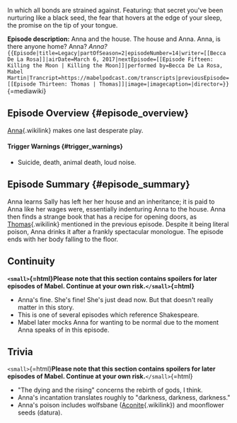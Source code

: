 In which all bonds are strained against. Featuring: that secret you\'ve
been nurturing like a black seed, the fear that hovers at the edge of
your sleep, the promise on the tip of your tongue.

**Episode description:** Anna and the house. The house and Anna. Anna,
is there anyone home? Anna?
*Anna?*`{{Episode|title=Legacy|partOfSeason=2|episodeNumber=14|writer=[[Becca De La Rosa]]|airDate=March 6, 2017|nextEpisode=[[Episode Fifteen: Killing the Moon | Killing the Moon]]|performed by=Becca De La Rosa, Mabel Martin|Trancript=https://mabelpodcast.com/transcripts|previousEpisode=[[Episode Thirteen: Thomas | Thomas]]|image=|imagecaption=|director=}}`{=mediawiki}

## Episode Overview {#episode_overview}

[Anna](Anna_Limón "Anna"){.wikilink} makes one last desperate play.

#### **Trigger Warnings** {#trigger_warnings}

- Suicide, death, animal death, loud noise.

## Episode Summary {#episode_summary}

Anna learns Sally has left her her house and an inheritance; it is paid
to Anna like her wages were, essentially indenturing Anna to the house.
Anna then finds a strange book that has a recipe for opening doors, as
[Thomas](Thomas "Thomas"){.wikilink} mentioned in the previous episode.
Despite it being literal poison, Anna drinks it after a frankly
spectacular monologue. The episode ends with her body falling to the
floor.

## Continuity

**`<small>`{=html}Please note that this section contains spoilers for
later episodes of Mabel. Continue at your own risk.`</small>`{=html}**

- Anna\'s fine. She\'s fine! She\'s just dead now. But that doesn\'t
  really matter in this story.
- This is one of several episodes which reference Shakespeare.
- Mabel later mocks Anna for wanting to be normal due to the moment Anna
  speaks of in this episode.

## Trivia

`<small>`{=html}**Please note that this section contains spoilers for
later episodes of Mabel. Continue at your own risk.**`</small>`{=html}

- \"The dying and the rising\" concerns the rebirth of gods, I think.
- Anna\'s incantation translates roughly to \"darkness, darkness,
  darkness.\"
- Anna\'s poison includes wolfsbane
  ([Aconite](Ekaterina_Roskova "Aconite"){.wikilink}) and moonflower
  seeds (datura).
